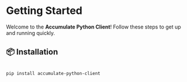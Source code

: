 # Getting Started

Welcome to the **Accumulate Python Client**! Follow these steps to get up and running quickly.

## 📦 Installation

```bash

pip install accumulate-python-client
```